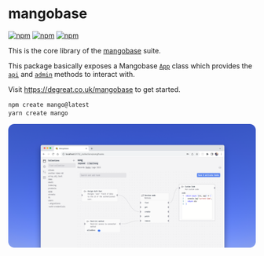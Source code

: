 # mangobase

[![npm](https://img.shields.io/npm/dm/mangobase)](https://www.npmjs.com/package/mangobase)
[![npm](https://img.shields.io/npm/v/mangobase)](https://www.npmjs.com/package/mangobase)
[![npm](https://img.shields.io/npm/l/mangobase)](https://www.npmjs.com/package/mangobase)

This is the core library of the [mangobase](https://degreat.co.uk/mangobase) suite.

This package basically exposes a Mangobase [`App`](https://degreat.co.uk/mangobase/api/base/App.html)  class which provides the [`api`](https://degreat.co.uk/mangobase/api/base/App.html#api) and [`admin`](https://degreat.co.uk/mangobase/api/base/App.html#admin) methods to interact with.

Visit https://degreat.co.uk/mangobase to get started.

```bash
npm create mango@latest
yarn create mango
```

<p align="center">
  <picture>
  <source width="830" media="(prefers-color-scheme: dark)" srcset="../assets/ss-dark.png">
			<source width="830" media="(prefers-color-scheme: light)" srcset="../assets/ss-light.png">
			<img width="830" src="../assets/ss-light.png" alt="Mangobase dashboard">
  </picture>
</p>